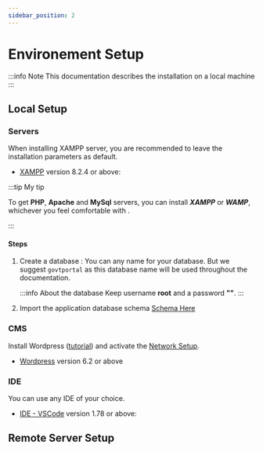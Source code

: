 ```yaml
---
sidebar_position: 2
---
```


# Environement Setup

:::info Note
This documentation describes the installation on a local machine
:::

## Local Setup

### Servers

When installing XAMPP server, you are recommended to leave the installation parameters as default.

- [XAMPP](https://www.apachefriends.org/download.html) version 8.2.4 or above:

:::tip My tip

To get **PHP**, **Apache** and **MySql** servers, you can install _**XAMPP**_ or _**WAMP**_, whichever you feel comfortable with .

:::

#### Steps

1. Create a database : You can any name for your database.
   But we suggest `govtportal` as this database name will be used throughout the documentation.

   :::info About the database
   Keep username **root** and a password **""**.
   :::

2. Import the application database schema [Schema Here](/files/ippayware_main.sql)

### CMS

Install Wordpress ([tutorial](https://wordpress.org/documentation/)) and activate the [Network Setup](https://wordpress.org/documentation/article/create-a-network/).

- [Wordpress](https://wordpress.org/download/) version 6.2 or above

### IDE

You can use any IDE of your choice.

- [IDE - VSCode](https://code.visualstudio.com/download) version 1.78 or above:

## Remote Server Setup
